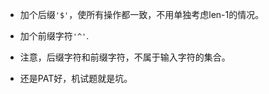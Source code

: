 *   加个后缀`'$'`，使所有操作都一致，不用单独考虑len-1的情况。

*   加个前缀字符`'^'`.

*   注意，后缀字符和前缀字符，不属于输入字符的集合。

*   还是PAT好，机试题就是坑。